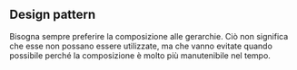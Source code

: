 ## Design pattern

Bisogna sempre preferire la composizione alle gerarchie. Ciò non significa che esse non possano essere utilizzate, ma che vanno evitate quando possibile perché la composizione è molto più manutenibile nel tempo.